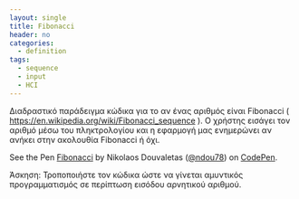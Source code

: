 ```yaml
---
layout: single
title: Fibonacci
header: no
categories:
  - definition
tags:
  - sequence
  - input
  - HCI
---
```


Διαδραστικό παράδειγμα κώδικα για το αν ένας αριθμός είναι Fibonacci ( https://en.wikipedia.org/wiki/Fibonacci_sequence ). Ο χρήστης εισάγει τον αριθμό μέσω του πληκτρολογίου και η εφαρμογή μας ενημερώνει αν ανήκει στην ακολουθία Fibonacci ή όχι.

<p data-height="350" data-theme-id="17517" data-slug-hash="ZEZmjGv" data-default-tab="result" data-user="ndou78" class='codepen'>See the Pen <a href='https://codepen.io/ndou78/pen/ZEZmjGv/'>Fibonacci</a> by Nikolaos Douvaletas (<a href='https://codepen.io/ndou78'>@ndou78</a>) on <a href='https://codepen.io'>CodePen</a>.</p>
<script async src="//assets.codepen.io/assets/embed/ei.js"></script>

Άσκηση: Τροποποιήστε τον κώδικα ώστε να γίνεται αμυντικός προγραμματισμός σε περίπτωση εισόδου αρνητικού αριθμού.
